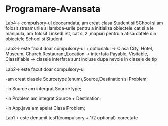 # Programare-Avansata

Lab4-> compulsory-ul deocamdata, am creat clasa Student si SChool si am folosit streamurile si lambda-urile pentru a initializa obiectele cat si a le manipula, am folosit LinkedList, cat si 2 ,mapuri pentru a afisa datele din obiectele School si Student


Lab3-> este facut doar compulsory-ul + optionalul
-> Clasa City, Hotel, Museum, Church,Restaurant,Location
-> interfata Payable, Visitable, Classifiable
-> clasele interfata sunt incluse dupa nevoie in clasele de tip


Lab2-> este facut doar compulsory-ul 

-am creat clasele Sourcetype(enum),Source,Destination si Problem;

-in Source am intergrat SourceType;

-in Problem am integrat Source + Destination;

-in App.java am apelat Clasa Problem;


Lab1-> este denumit test1(compulsory + 1/2 optional)-corectate
